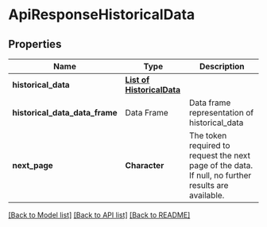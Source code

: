# ApiResponseHistoricalData

[//]: # (CLASS:IntrinioSDK::ApiResponseHistoricalData)

[//]: # (KIND:object)

## Properties

[//]: # (START_DEFINITION)

Name | Type | Description
------------ | ------------- | -------------
**historical_data** | [**List of HistoricalData**](HistoricalData.md) |  &nbsp;
**historical_data_data_frame** | Data Frame | Data frame representation of historical_data
**next_page** | **Character** | The token required to request the next page of the data. If null, no further results are available. &nbsp;

[//]: # (END_DEFINITION)


[//]: # (CONTAINED_CLASS:IntrinioSDK::HistoricalData)


[[Back to Model list]](../README.md#documentation-for-models) [[Back to API list]](../README.md#documentation-for-api-endpoints) [[Back to README]](../README.md)


